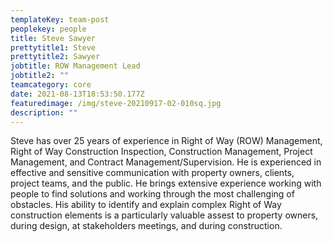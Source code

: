 ```yaml
---
templateKey: team-post
peoplekey: people
title: Steve Sawyer
prettytitle1: Steve
prettytitle2: Sawyer
jobtitle: ROW Management Lead
jobtitle2: ""
teamcategory: core
date: 2021-08-13T18:53:50.177Z
featuredimage: /img/steve-20210917-02-010sq.jpg
description: ""
---
```


Steve has over 25 years of experience in Right of Way (ROW) Management, Right of Way Construction Inspection, Construction Management, Project Management, and Contract Management/Supervision. He is experienced in effective and sensitive communication with property owners, clients, project teams, and the public. He brings extensive experience working with people to find solutions and working through the most challenging of obstacles. His ability to identify and explain complex Right of Way construction elements is a particularly valuable assest to property owners, during design, at stakeholders meetings, and during construction.
